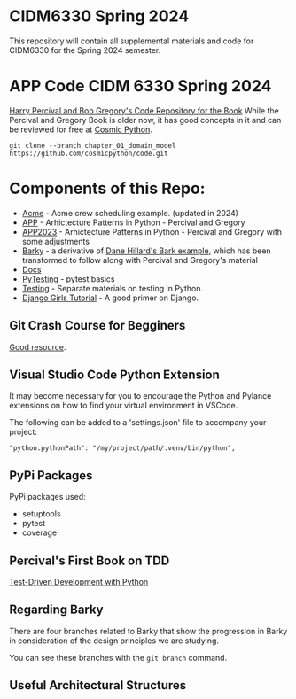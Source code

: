 
# CIDM6330 Spring 2024
This repository will contain all supplemental materials and code for CIDM6330 for the Spring 2024 semester.

# APP Code CIDM 6330 Spring 2024

[Harry Percival and Bob Gregory's Code Repository for the Book](https://github.com/cosmicpython/code.git)
While the Percival and Gregory Book is older now, it has good concepts in it and can be reviewed for free at [Cosmic Python](https://www.cosmicpython.com/).

`git clone --branch chapter_01_domain_model https://github.com/cosmicpython/code.git`

# Components of this Repo:

* [Acme](acme/README.MD) - Acme crew scheduling example. (updated in 2024)
* [APP](APP/README.MD) - Arhictecture Patterns in Python - Percival and Gregory
* [APP2023](APP/README.MD) - Arhictecture Patterns in Python - Percival and Gregory with some adjustments
* [Barky](Barky/README.MD) - a derivative of [Dane Hillard's Bark example](https://github.com/daneah/practices-of-the-python-pro), which has been transformed to follow along with Percival and Gregory's material
* [Docs](docs/README.MD)
* [PyTesting](PyTesting/README.MD) - pytest basics
* [Testing](Testing/README.MD) - Separate materials on testing in Python.
* [Django Girls Tutorial](tutorials/django-girls-tutorial/) - A good primer on Django.

## Git Crash Course for Begginers

[Good resource](https://gist.github.com/brandon1024/14b5f9fcfd982658d01811ee3045ff1e).

## Visual Studio Code Python Extension

It may become necessary for you to encourage the Python and Pylance extensions on how to find your virtual environment in VSCode.

The following can be added to a 'settings.json' file to accompany your project:

`"python.pythonPath": "/my/project/path/.venv/bin/python",`

## PyPi Packages

PyPi packages used:
* setuptools
* pytest
* coverage

## Percival's First Book on TDD

[Test-Driven Development with Python](https://www.obeythetestinggoat.com/)

## Regarding Barky

There are four branches related to Barky that show the progression in Barky in consideration of the design principles we are studying.

You can see these branches with the `git branch` command.

## Useful Architectural Structures

